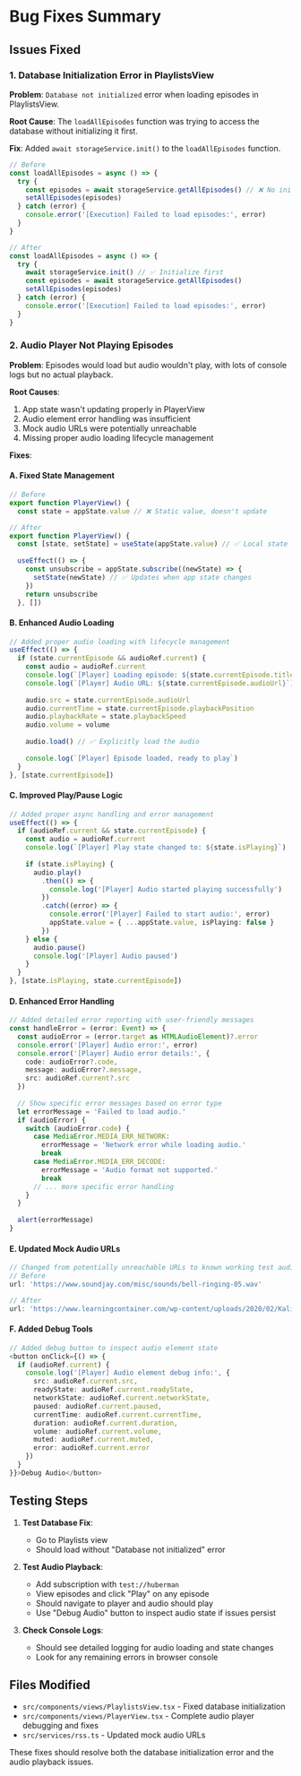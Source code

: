 # Bug Fixes Summary

## Issues Fixed

### 1. Database Initialization Error in PlaylistsView
**Problem**: `Database not initialized` error when loading episodes in PlaylistsView.

**Root Cause**: The `loadAllEpisodes` function was trying to access the database without initializing it first.

**Fix**: Added `await storageService.init()` to the `loadAllEpisodes` function.

```typescript
// Before
const loadAllEpisodes = async () => {
  try {
    const episodes = await storageService.getAllEpisodes() // ❌ No init
    setAllEpisodes(episodes)
  } catch (error) {
    console.error('[Execution] Failed to load episodes:', error)
  }
}

// After  
const loadAllEpisodes = async () => {
  try {
    await storageService.init() // ✅ Initialize first
    const episodes = await storageService.getAllEpisodes()
    setAllEpisodes(episodes)
  } catch (error) {
    console.error('[Execution] Failed to load episodes:', error)
  }
}
```

### 2. Audio Player Not Playing Episodes
**Problem**: Episodes would load but audio wouldn't play, with lots of console logs but no actual playback.

**Root Causes**:
1. App state wasn't updating properly in PlayerView
2. Audio element error handling was insufficient
3. Mock audio URLs were potentially unreachable
4. Missing proper audio loading lifecycle management

**Fixes**:

#### A. Fixed State Management
```typescript
// Before
export function PlayerView() {
  const state = appState.value // ❌ Static value, doesn't update

// After  
export function PlayerView() {
  const [state, setState] = useState(appState.value) // ✅ Local state
  
  useEffect(() => {
    const unsubscribe = appState.subscribe((newState) => {
      setState(newState) // ✅ Updates when app state changes
    })
    return unsubscribe
  }, [])
```

#### B. Enhanced Audio Loading
```typescript
// Added proper audio loading with lifecycle management
useEffect(() => {
  if (state.currentEpisode && audioRef.current) {
    const audio = audioRef.current
    console.log(`[Player] Loading episode: ${state.currentEpisode.title}`)
    console.log(`[Player] Audio URL: ${state.currentEpisode.audioUrl}`)
    
    audio.src = state.currentEpisode.audioUrl
    audio.currentTime = state.currentEpisode.playbackPosition
    audio.playbackRate = state.playbackSpeed
    audio.volume = volume
    
    audio.load() // ✅ Explicitly load the audio
    
    console.log(`[Player] Episode loaded, ready to play`)
  }
}, [state.currentEpisode])
```

#### C. Improved Play/Pause Logic
```typescript
// Added proper async handling and error management
useEffect(() => {
  if (audioRef.current && state.currentEpisode) {
    const audio = audioRef.current
    console.log(`[Player] Play state changed to: ${state.isPlaying}`)
    
    if (state.isPlaying) {
      audio.play()
        .then(() => {
          console.log('[Player] Audio started playing successfully')
        })
        .catch((error) => {
          console.error('[Player] Failed to start audio:', error)
          appState.value = { ...appState.value, isPlaying: false }
        })
    } else {
      audio.pause()
      console.log('[Player] Audio paused')
    }
  }
}, [state.isPlaying, state.currentEpisode])
```

#### D. Enhanced Error Handling
```typescript
// Added detailed error reporting with user-friendly messages
const handleError = (error: Event) => {
  const audioError = (error.target as HTMLAudioElement)?.error
  console.error('[Player] Audio error:', error)
  console.error('[Player] Audio error details:', {
    code: audioError?.code,
    message: audioError?.message,
    src: audioRef.current?.src
  })
  
  // Show specific error messages based on error type
  let errorMessage = 'Failed to load audio.'
  if (audioError) {
    switch (audioError.code) {
      case MediaError.MEDIA_ERR_NETWORK:
        errorMessage = 'Network error while loading audio.'
        break
      case MediaError.MEDIA_ERR_DECODE:
        errorMessage = 'Audio format not supported.'
        break
      // ... more specific error handling
    }
  }
  
  alert(errorMessage)
}
```

#### E. Updated Mock Audio URLs
```typescript
// Changed from potentially unreachable URLs to known working test audio
// Before
url: 'https://www.soundjay.com/misc/sounds/bell-ringing-05.wav'

// After  
url: 'https://www.learningcontainer.com/wp-content/uploads/2020/02/Kalimba.mp3'
```

#### F. Added Debug Tools
```typescript
// Added debug button to inspect audio element state
<button onClick={() => {
  if (audioRef.current) {
    console.log('[Player] Audio element debug info:', {
      src: audioRef.current.src,
      readyState: audioRef.current.readyState,
      networkState: audioRef.current.networkState,
      paused: audioRef.current.paused,
      currentTime: audioRef.current.currentTime,
      duration: audioRef.current.duration,
      volume: audioRef.current.volume,
      muted: audioRef.current.muted,
      error: audioRef.current.error
    })
  }
}}>Debug Audio</button>
```

## Testing Steps

1. **Test Database Fix**: 
   - Go to Playlists view
   - Should load without "Database not initialized" error

2. **Test Audio Playback**:
   - Add subscription with `test://huberman`
   - View episodes and click "Play" on any episode
   - Should navigate to player and audio should play
   - Use "Debug Audio" button to inspect audio state if issues persist

3. **Check Console Logs**:
   - Should see detailed logging for audio loading and state changes
   - Look for any remaining errors in browser console

## Files Modified

- `src/components/views/PlaylistsView.tsx` - Fixed database initialization
- `src/components/views/PlayerView.tsx` - Complete audio player debugging and fixes
- `src/services/rss.ts` - Updated mock audio URLs

These fixes should resolve both the database initialization error and the audio playback issues.
